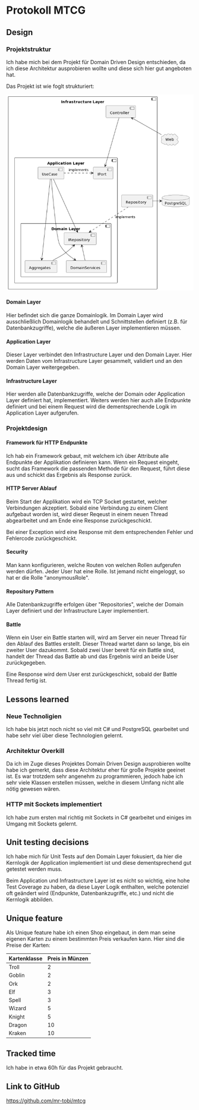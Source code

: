 ﻿# Protokoll MTCG

## Design

### Projektstruktur

Ich habe mich bei dem Projekt für Domain Driven Design entschieden, da ich diese Architektur ausprobieren wollte und
diese sich hier gut angeboten hat.

Das Projekt ist wie foglt strukturiert:

[![Projektstruktur](project_structure.png)](https://www.plantuml.com/plantuml/png/PP71QiCm44Jl-eh5T-K3UWW9wIMGGzfGUfRbhH78abYjMaB9lzSRbSHA3hRPcRSQDDvaDiHbyih6ASM0WQ7RXoyocQbOBeHmC6Ua3am69mRyAe0x_OufPiUHpaBGF3NsBWQcw3sIsFOsgORgjYbvPmsx61Pv9gLhsXBT7oEnc6d-FdWV6NScexWbepKP7u3kDKx6BIE6AaXAYsx7aN0qZ5amCqzFI3tiXFJjBERxQRagJ_o-xQh2eYb1BqgUYrA3OTFBDOunyqXuUZjSyLvP7yi0dzZB_8EzKlCBTD7hPRFo3q3JB0vz7LQhzI8DNi1DoUE4WREwBu8Uj5xNNjL_Vx2gGhDpC-k2TDDARG-jrrnRLa6NLcsMdzmDXg5C_Wy0)

#### Domain Layer

Hier befindet sich die ganze Domainlogik. Im Domain Layer wird ausschließlich Domainlogik behandelt und Schnittstellen
definiert (z.B. für Datenbankzugriffe), welche die äußeren Layer implementieren müssen.

#### Application Layer

Dieser Layer verbindet den Infrastructure Layer und den Domain Layer. Hier werden Daten vom Infrastructure Layer
gesammelt, validiert und an den Domain Layer weitergegeben.

#### Infrastructure Layer

Hier werden alle Datenbankzugriffe, welche der Domain oder Application Layer definiert hat, implementiert. Weiters
werden hier auch alle Endpunkte definiert und bei einem Request wird die dementsprechende Logik im Application Layer
aufgerufen.

### Projektdesign

#### Framework für HTTP Endpunkte

Ich hab ein Framework gebaut, mit welchem ich über Attribute alle Endpunkte der Applikation definieren kann. Wenn ein
Request eingeht, sucht das Framework die passenden Methode für den Request, führt diese aus und schickt das Ergebnis
als Response zurück.

#### HTTP Server Ablauf

Beim Start der Applikation wird ein TCP Socket gestartet, welcher Verbindungen akzeptiert. Sobald eine Verbindung zu
einem Client aufgebaut worden ist, wird dieser Reqeust in einem neuen Thread abgearbeitet und am Ende eine Response
zurückgeschickt.

Bei einer Exception wird eine Response mit dem entsprechenden Fehler und Fehlercode zurückgeschickt.

#### Security

Man kann konfigurieren, welche Routen von welchen Rollen aufgerufen werden dürfen. Jeder User hat eine Rolle. Ist jemand
nicht eingeloggt, so hat er die Rolle "anonymousRole".

#### Repository Pattern

Alle Datenbankzugriffe erfolgen über "Repositories", welche der Domain Layer definiert und der Infrastructure Layer
implementiert.

#### Battle

Wenn ein User ein Battle starten will, wird am Server ein neuer Thread für den Ablauf des Battles erstellt. Dieser
Thread wartet dann so lange, bis ein zweiter User dazukommt. Sobald zwei User bereit für ein Battle sind, handelt der
Thread das Battle ab und das Ergebnis wird an beide User zurückgegeben.

Eine Response wird dem User erst zurückgeschickt, sobald der Battle Thread fertig ist.

## Lessons learned

### Neue Technoligien

Ich habe bis jetzt noch nicht so viel mit C# und PostgreSQL gearbeitet und habe sehr viel über diese Technologien
gelernt.

### Architektur Overkill

Da ich im Zuge dieses Projektes Domain Driven Design ausprobieren wollte habe ich gemerkt, dass diese Architektur eher
für große Projekte geeinet ist. Es war trotzdem sehr angenehm zu programmieren, jedoch habe ich sehr viele Klassen
erstellen müssen, welche in diesem Umfang nicht alle nötig gewesen wären.

### HTTP mit Sockets implementiert

Ich habe zum ersten mal richtig mit Sockets in C# gearbeitet und einiges im Umgang mit Sockets gelernt.

## Unit testing decisions

Ich habe mich für Unit Tests auf den Domain Layer fokusiert, da hier die Kernlogik der Application implementiert ist und
diese dementsprechend gut getestet werden muss.

Beim Application und Infrastructure Layer ist es nicht so wichtig, eine hohe Test Coverage zu haben, da diese Layer
Logik enthalten, welche potenziel oft geändert wird (Endpunkte, Datenbankzugriffe, etc.) und nicht die Kernlogik abbilden.

## Unique feature

Als Unique feature habe ich einen Shop eingebaut, in dem man seine eigenen Karten zu einem bestimmten Preis verkaufen
kann.
Hier sind die Preise der Karten:

| Kartenklasse | Preis in Münzen |
|--------------|-----------------|
| Troll        | 2               |
| Goblin       | 2               |
| Ork          | 2               |
| Elf          | 3               |
| Spell        | 3               |
| Wizard       | 5               |
| Knight       | 5               |
| Dragon       | 10              |
| Kraken       | 10              |

## Tracked time

Ich habe in etwa 60h für das Projekt gebraucht.

## Link to GitHub

https://github.com/mr-tobi/mtcg
